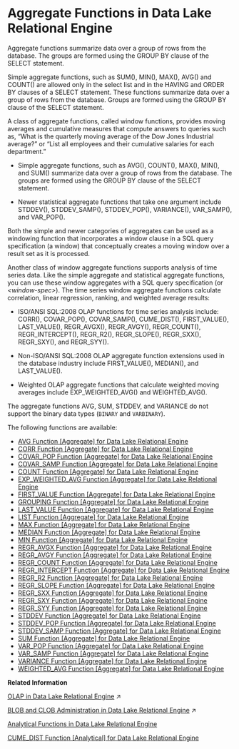<!-- loioa526f10e84f21015a4cee25da2a31d80 -->

# Aggregate Functions in Data Lake Relational Engine

Aggregate functions summarize data over a group of rows from the database. The groups are formed using the GROUP BY clause of the SELECT statement.



Simple aggregate functions, such as SUM\(\), MIN\(\), MAX\(\), AVG\(\) and COUNT\(\) are allowed only in the select list and in the HAVING and ORDER BY clauses of a SELECT statement. These functions summarize data over a group of rows from the database. Groups are formed using the GROUP BY clause of the SELECT statement.

A class of aggregate functions, called window functions, provides moving averages and cumulative measures that compute answers to queries such as, “What is the quarterly moving average of the Dow Jones Industrial average?” or “List all employees and their cumulative salaries for each department.”

-   Simple aggregate functions, such as AVG\(\), COUNT\(\), MAX\(\), MIN\(\), and SUM\(\) summarize data over a group of rows from the database. The groups are formed using the GROUP BY clause of the SELECT statement.

-   Newer statistical aggregate functions that take one argument include STDDEV\(\), STDDEV\_SAMP\(\), STDDEV\_POP\(\), VARIANCE\(\), VAR\_SAMP\(\), and VAR\_POP\(\).


Both the simple and newer categories of aggregates can be used as a windowing function that incorporates a window clause in a SQL query specification \(a window\) that conceptually creates a moving window over a result set as it is processed.

Another class of window aggregate functions supports analysis of time series data. Like the simple aggregate and statistical aggregate functions, you can use these window aggregates with a SQL query specification \(or *<window-spec\>*\). The time series window aggregate functions calculate correlation, linear regression, ranking, and weighted average results:

-   ISO/ANSI SQL:2008 OLAP functions for time series analysis include: CORR\(\), COVAR\_POP\(\), COVAR\_SAMP\(\), CUME\_DIST\(\), FIRST\_VALUE\(\), LAST\_VALUE\(\), REGR\_AVGX\(\), REGR\_AVGY\(\), REGR\_COUNT\(\), REGR\_INTERCEPT\(\), REGR\_R2\(\), REGR\_SLOPE\(\), REGR\_SXX\(\), REGR\_SXY\(\), and REGR\_SYY\(\).

-   Non-ISO/ANSI SQL:2008 OLAP aggregate function extensions used in the database industry include FIRST\_VALUE\(\), MEDIAN\(\), and LAST\_VALUE\(\).

-   Weighted OLAP aggregate functions that calculate weighted moving averages include EXP\_WEIGHTED\_AVG\(\) and WEIGHTED\_AVG\(\).


The aggregate functions AVG, SUM, STDDEV, and VARIANCE do not support the binary data types \(`BINARY` and `VARBINARY`\).



The following functions are available:

-   [AVG Function \[Aggregate\] for Data Lake Relational Engine](avg-function-aggregate-for-data-lake-relational-engine-a535f04.md)
-   [CORR Function \[Aggregate\] for Data Lake Relational Engine](corr-function-aggregate-for-data-lake-relational-engine-a53fefe.md)
-   [COVAR\_POP Function \[Aggregate\] for Data Lake Relational Engine](covar-pop-function-aggregate-for-data-lake-relational-engine-a541901.md)
-   [COVAR\_SAMP Function \[Aggregate\] for Data Lake Relational Engine](covar-samp-function-aggregate-for-data-lake-relational-engine-a5420eb.md)
-   [COUNT Function \[Aggregate\] for Data Lake Relational Engine](count-function-aggregate-for-data-lake-relational-engine-a54290f.md)
-   [EXP\_WEIGHTED\_AVG Function \[Aggregate\] for Data Lake Relational Engine](exp-weighted-avg-function-aggregate-for-data-lake-relational-engine-a551b4f.md)
-   [FIRST\_VALUE Function \[Aggregate\] for Data Lake Relational Engine](first-value-function-aggregate-for-data-lake-relational-engine-a5523f3.md)
-   [GROUPING Function \[Aggregate\] for Data Lake Relational Engine](grouping-function-aggregate-for-data-lake-relational-engine-a554461.md)
-   [LAST\_VALUE Function \[Aggregate\] for Data Lake Relational Engine](last-value-function-aggregate-for-data-lake-relational-engine-a55bfa7.md)
-   [LIST Function \[Aggregate\] for Data Lake Relational Engine](list-function-aggregate-for-data-lake-relational-engine-a2984e5.md)
-   [MAX Function \[Aggregate\] for Data Lake Relational Engine](max-function-aggregate-for-data-lake-relational-engine-a5626d6.md)
-   [MEDIAN Function \[Aggregate\] for Data Lake Relational Engine](median-function-aggregate-for-data-lake-relational-engine-a562edf.md)
-   [MIN Function \[Aggregate\] for Data Lake Relational Engine](min-function-aggregate-for-data-lake-relational-engine-a5638af.md)
-   [REGR\_AVGX Function \[Aggregate\] for Data Lake Relational Engine](regr-avgx-function-aggregate-for-data-lake-relational-engine-a573b70.md)
-   [REGR\_AVGY Function \[Aggregate\] for Data Lake Relational Engine](regr-avgy-function-aggregate-for-data-lake-relational-engine-a574426.md)
-   [REGR\_COUNT Function \[Aggregate\] for Data Lake Relational Engine](regr-count-function-aggregate-for-data-lake-relational-engine-a574c56.md)
-   [REGR\_INTERCEPT Function \[Aggregate\] for Data Lake Relational Engine](regr-intercept-function-aggregate-for-data-lake-relational-engine-a57548b.md)
-   [REGR\_R2 Function \[Aggregate\] for Data Lake Relational Engine](regr-r2-function-aggregate-for-data-lake-relational-engine-a575c77.md)
-   [REGR\_SLOPE Function \[Aggregate\] for Data Lake Relational Engine](regr-slope-function-aggregate-for-data-lake-relational-engine-a57647a.md)
-   [REGR\_SXX Function \[Aggregate\] for Data Lake Relational Engine](regr-sxx-function-aggregate-for-data-lake-relational-engine-a576c83.md)
-   [REGR\_SXY Function \[Aggregate\] for Data Lake Relational Engine](regr-sxy-function-aggregate-for-data-lake-relational-engine-a57748f.md)
-   [REGR\_SYY Function \[Aggregate\] for Data Lake Relational Engine](regr-syy-function-aggregate-for-data-lake-relational-engine-a57806c.md)
-   [STDDEV Function \[Aggregate\] for Data Lake Relational Engine](stddev-function-aggregate-for-data-lake-relational-engine-a583716.md)
-   [STDDEV\_POP Function \[Aggregate\] for Data Lake Relational Engine](stddev-pop-function-aggregate-for-data-lake-relational-engine-a583f35.md)
-   [STDDEV\_SAMP Function \[Aggregate\] for Data Lake Relational Engine](stddev-samp-function-aggregate-for-data-lake-relational-engine-a584728.md)
-   [SUM Function \[Aggregate\] for Data Lake Relational Engine](sum-function-aggregate-for-data-lake-relational-engine-a5889fe.md)
-   [VAR\_POP Function \[Aggregate\] for Data Lake Relational Engine](var-pop-function-aggregate-for-data-lake-relational-engine-a58ec03.md)
-   [VAR\_SAMP Function \[Aggregate\] for Data Lake Relational Engine](var-samp-function-aggregate-for-data-lake-relational-engine-a58f41a.md)
-   [VARIANCE Function \[Aggregate\] for Data Lake Relational Engine](variance-function-aggregate-for-data-lake-relational-engine-a58fdc8.md)
-   [WEIGHTED\_AVG Function \[Aggregate\] for Data Lake Relational Engine](weighted-avg-function-aggregate-for-data-lake-relational-engine-a590e30.md)

**Related Information**  


[OLAP in Data Lake Relational Engine](https://help.sap.com/viewer/a8937bea84f21015a80bc776cf758d50/2023_2_QRC/en-US/a4b2a23a84f21015a73fb3bac4a216d2.html "OLAP (online analytical processing) is an efficient method of data analysis of information stored in a relational database.") :arrow_upper_right:

[BLOB and CLOB Administration in Data Lake Relational Engine](https://help.sap.com/viewer/a8937bea84f21015a80bc776cf758d50/2023_2_QRC/en-US/bf9a5161f14949818c8f6599c5e906cd.html "Binary Large Object (BLOB) and Character Large Object (CLOB) storage and retrieval.") :arrow_upper_right:

[Analytical Functions in Data Lake Relational Engine](analytical-functions-in-data-lake-relational-engine-a52773a.md "Analytical functions include simple aggregates, window functions, and numeric functions.")

[CUME\_DIST Function \[Analytical\] for Data Lake Relational Engine](cume-dist-function-analytical-for-data-lake-relational-engine-a54314b.md "The CUME_DIST function is a rank analytical function that calculates the relative position of one value among a group of rows. It returns a decimal value between 0 and 1.")

